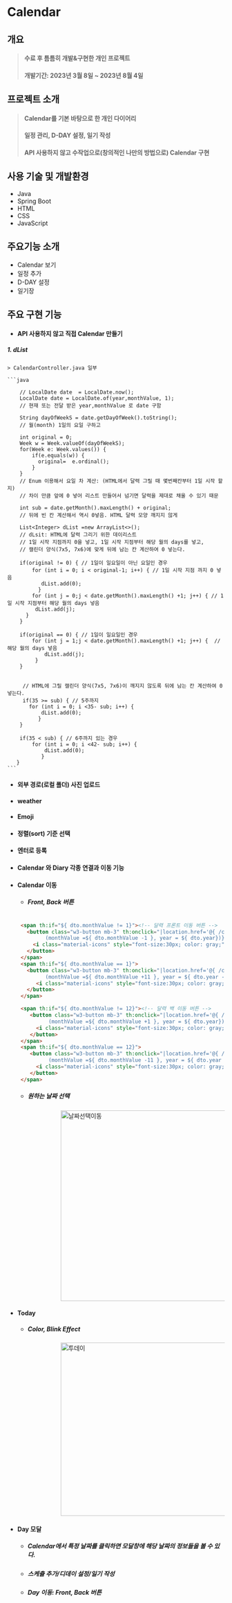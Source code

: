 # Calendar

## 개요
> #### 수료 후 틈틈히 개발&구현한 개인 프로젝트
> #### 개발기간: 2023년 3월 8일 ~ 2023년 8월 4일<br>

## 프로젝트 소개
> #### Calendar를 기본 바탕으로 한 개인 다이어리
> #### 일정 관리, D-DAY 설정, 일기 작성 
> #### API 사용하지 않고 수작업으로(창의적인 나만의 방법으로) Calendar 구현
> #### 

## 사용 기술 및 개발환경
+ Java
+ Spring Boot
+ HTML
+ CSS
+ JavaScript

## 주요기능 소개
+ Calendar 보기
+ 일정 추가
+ D-DAY 설정
+ 일기장

## 주요 구현 기능
+ #### API 사용하지 않고 직접 Calendar 만들기
##### 1. dList
    > CalendarController.java 일부
  
    ```java

        // LocalDate date  = LocalDate.now();
        LocalDate date = LocalDate.of(year,monthValue, 1);
        // 현재 또는 전달 받은 year,monthValue 로 date 구함
        
        String dayOfWeekS = date.getDayOfWeek().toString();
        // 월(month) 1일의 요일 구하고
        
        int original = 0;
        Week w = Week.valueOf(dayOfWeekS);  
        for(Week e: Week.values()) {
            if(e.equals(w)) {
              original=  e.ordinal();
            }
        }
        // Enum 이용해서 요일 차 계산: (HTML에서 달력 그릴 때 몇번째칸부터 1일 시작 할 지)
        // 차이 만큼 앞에 0 넣어 리스트 만들어서 넘기면 달력을 제대로 채울 수 있기 때문
        
        int sub = date.getMonth().maxLength() + original;
        // 뒤에 빈 칸 계산해서 역시 0넣음. HTML 달력 모양 깨지지 않게  
        
        List<Integer> dList =new ArrayList<>(); 
        // dLsit: HTML에 달력 그리기 위한 데이리스트
        // 1일 시작 지점까지 0을 넣고, 1일 시작 지점부터 해당 월의 days를 넣고,
        // 캘린더 양식(7x5, 7x6)에 맞게 뒤에 남는 칸 계산하여 0 넣는다.
     
        if(original != 0) { // 1일이 일요일이 아닌 요일인 경우
            for (int i = 0; i < original-1; i++) { // 1일 시작 지점 까지 0 넣음
               dList.add(0);
              } 
            for (int j = 0;j < date.getMonth().maxLength() +1; j++) { // 1일 시작 지점부터 해당 월의 days 넣음
             dList.add(j);
          }
        }
        
        if(original == 0) { // 1일이 일요일인 경우
            for (int j = 1;j < date.getMonth().maxLength() +1; j++) {  // 해당 월의 days 넣음
                dList.add(j);
             }
        }


         // HTML에 그릴 캘린더 양식(7x5, 7x6)이 깨지지 않도록 뒤에 남는 칸 계산하여 0 넣는다.
         if(35 >= sub) { // 5주까지
           for (int i = 0; i <35- sub; i++) {
               dList.add(0);
              }
        }
        
        if(35 < sub) { // 6주까지 있는 경우
            for (int i = 0; i <42- sub; i++) {
                dList.add(0);
               }
       }
    ```
    
+ #### 외부 경로(로컬 폴더) 사진 업로드
+ #### weather
+ #### Emoji
+ #### 정렬(sort) 기준 선택
+ #### 엔터로 등록 
+ #### Calendar 와 Diary 각종 연결과 이동 기능




+ #### Calendar 이동
  + ##### Front, Back 버튼
  ```html

   <span th:if="${ dto.monthValue != 1}"><!-- 달력 프론트 이동 버튼 -->
     <button class="w3-button mb-3" th:onclick="|location.href='@{ /calendar/front?monthValue={monthValue}&year={year}
           (monthValue =${ dto.monthValue -1 }, year = ${ dto.year})}'|" >
       <i class="material-icons" style="font-size:30px; color: gray;">chevron_left</i>
     </button>
   </span>
   <span th:if="${ dto.monthValue == 1}">
     <button class="w3-button mb-3" th:onclick="|location.href='@{ /calendar/front?monthValue={monthValue}&year={year}
           (monthValue =${ dto.monthValue +11 }, year = ${ dto.year -1})}'|" >
        <i class="material-icons" style="font-size:30px; color: gray;">chevron_left</i>
     </button>
   </span>

   <span th:if="${ dto.monthValue != 12}"><!-- 달력 백 이동 버튼 -->
      <button class="w3-button mb-3" th:onclick="|location.href='@{ /calendar/back?monthValue={monthValue}&year={year}
            (monthValue =${ dto.monthValue +1 }, year = ${ dto.year})}'|">
        <i class="material-icons" style="font-size:30px; color: gray;">chevron_right</i>
      </button>
   </span>
   <span th:if="${ dto.monthValue == 12}">
      <button class="w3-button mb-3" th:onclick="|location.href='@{ /calendar/back?monthValue={monthValue}&year={year}
            (monthValue =${ dto.monthValue -11 }, year = ${ dto.year +1})}'|">
        <i class="material-icons" style="font-size:30px; color: gray;">chevron_right</i>
      </button>
   </span>
  
  ```

  + ##### 원하는 날짜 선택
  <div style="margin-left: 100px;"><img src="https://github.com/epepssp/Calendar/assets/118948099/ed2ede74-521d-4625-a041-ce75ad407f35" width="600" height="440" alt="날짜선택이동"></div>


+ #### Today
  + ##### Color, Blink Effect
  <div style="margin-left: 100px;"><img src="https://github.com/epepssp/Calendar/assets/118948099/fc6646a9-ee1e-4f7e-9466-6d975ac72c65" width="580" height="400" alt="투데이"></div>



+ #### Day 모달
  + ##### Calendar에서 특정 날짜를 클릭하면 모달창에 해당 날짜의 정보들을 볼 수 있다.
  + ##### 스케츌 추가/디데이 설정/일기 작성
  + ##### Day 이동: Front, Back 버튼

